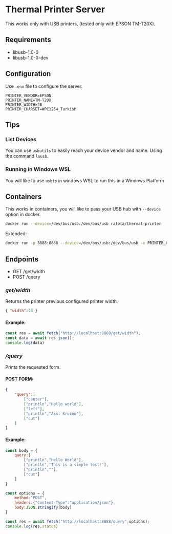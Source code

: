# Thermal Printer Server

This works only with USB printers, (tested only with EPSON TM-T20X).

## Requirements 

- libusb-1.0-0
- libusb-1.0-0-dev

## Configuration

Use `.env` file to configure the server.

```env
PRINTER_VENDOR=EPSON
PRINTER_NAME=TM-T20X
PRINTER_WIDTH=48
PRINTER_CHARSET=WPC1254_Turkish
```

## Tips

### List Devices

You can use `usbutils` to easily reach your device vendor and name.
Using the command `lsusb`.

### Running in Windows WSL

You will like to use `usbip` in windows WSL to run this in a Windows Platform

## Containers 

This works in containers, you will like to pass your USB hub with `--device` option in docker.

```bash
docker run --device=/dev/bus/usb:/dev/bus/usb rafola/thermal-printer
```

Extended:

```bash
docker run -p 8888:8888 --device=/dev/bus/usb:/dev/bus/usb -e PRINTER_CHARSET=WPC1254_Turkish -e PRINTER_WIDTH=48 -e PRINTER_VENDOR=EPSON -e PRINTER_NAME=TM-T20X rafola/thermal-printer
```

## Endpoints 

- GET /get/width 
- POST /query

### ***get/width***

Returns the printer previous configured printer width.

```json
{ "width":48 }
```

#### Example:

```js
const res = await fetch("http://localhost:8888/get/width");
const data = await res.json();
console.log(data)
```

### ***/query***

Prints the requested form.

#### POST FORM:

```json
{
    "query":[
        ["center"],
        ["println","Hello world"],
        ["left"],
        ["println","Ass: Kruceo"],
        ["cut"]
    ]
}
```

#### Example:

```js
const body = {
    query:[
        ["println","Hello World"],
        ["println","This is a simple test!"],
        ["println",""],
        ["cut"]
    ]
}

const options = {
    method:"POST",
    headers:{"Content-Type":"application/json"},
    body:JSON.stringify(body)
} 

const res = await fetch("http://localhost:8888/query",options);
console.log(res.status)
```

